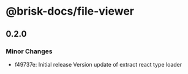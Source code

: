 # @brisk-docs/file-viewer

## 0.2.0
### Minor Changes

- f49737e: Initial release
  Version update of extract react type loader
